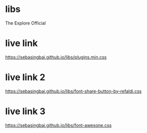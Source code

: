 # libs
The Explore Official

# live link
https://sebasingbai.github.io/libs/plugins.min.css
# live link 2
https://sebasingbai.github.io/libs/font-share-button-by-refaldi.css
# live link 3
https://sebasingbai.github.io/libs/font-awesone.css
